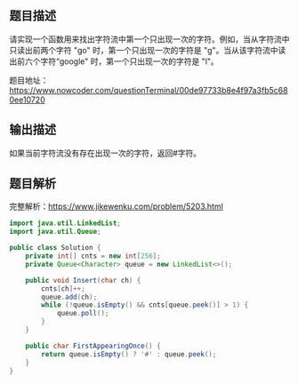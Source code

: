 ## 题目描述

请实现一个函数用来找出字符流中第一个只出现一次的字符。例如，当从字符流中只读出前两个字符 "go" 时，第一个只出现一次的字符是 "g"。当从该字符流中读出前六个字符“google" 时，第一个只出现一次的字符是 "l"。

题目地址：https://www.nowcoder.com/questionTerminal/00de97733b8e4f97a3fb5c680ee10720

## 输出描述

如果当前字符流没有存在出现一次的字符，返回#字符。

## 题目解析

完整解析：https://www.jikewenku.com/problem/5203.html

```java
import java.util.LinkedList;
import java.util.Queue;

public class Solution {
    private int[] cnts = new int[256];
    private Queue<Character> queue = new LinkedList<>();

    public void Insert(char ch) {
        cnts[ch]++;
        queue.add(ch);
        while (!queue.isEmpty() && cnts[queue.peek()] > 1) {
            queue.poll();
        }
    }

    public char FirstAppearingOnce() {
        return queue.isEmpty() ? '#' : queue.peek();
    }
}
```